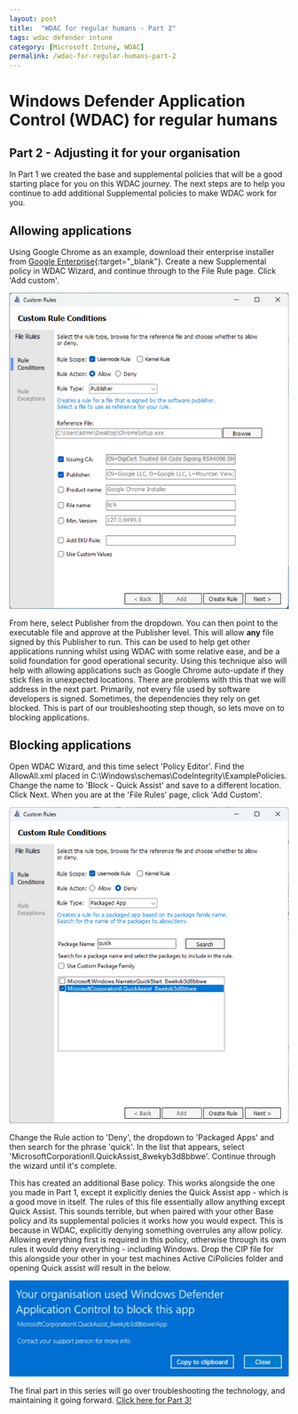 ```yaml
---
layout: post
title:  "WDAC for regular humans - Part 2"
tags: wdac defender intune
category: [Microsoft Intune, WDAC]
permalink: /wdac-for-regular-humans-part-2
---
```


# Windows Defender Application Control (WDAC) for regular humans
## Part 2 - Adjusting it for your organisation

In Part 1 we created the base and supplemental policies that will be a good starting place for you on this WDAC journey. The next steps are to help you continue to add additional Supplemental policies to make WDAC work for you.

## Allowing applications

Using Google Chrome as an example, download their enterprise installer from [Google Enterprise](https://chromeenterprise.google/download){:target="_blank"}. Create a new Supplemental policy in WDAC Wizard, and continue through to the File Rule page. Click 'Add custom'.

![WDAC2-1](/assets/wdac-part2/wdac1.png)

From here, select Publisher from the dropdown. You can then point to the executable file and approve at the Publisher level. This will allow **any** file signed by this Publisher to run. This can be used to help get other applications running whilst using WDAC with some relative ease, and be a solid foundation for good operational security. Using this technique also will help with allowing applications such as Google Chrome auto-update if they stick files in unexpected locations. There are problems with this that we will address in the next part. Primarily, not every file used by software developers is signed. Sometimes, the dependencies they rely on get blocked. This is part of our troubleshooting step though, so lets move on to blocking applications.

## Blocking applications

Open WDAC Wizard, and this time select 'Policy Editor'. Find the AllowAll.xml placed in C:\Windows\schemas\CodeIntegrity\ExamplePolicies. Change the name to 'Block - Quick Assist' and save to a different location. Click Next. When you are at the 'File Rules' page, click 'Add Custom'.

![WDAC2-2](/assets/wdac-part2/wdac2.png)

Change the Rule action to 'Deny', the dropdown to 'Packaged Apps' and then search for the phrase 'quick'. In the list that appears, select 'MicrosoftCorporationII.QuickAssist_8wekyb3d8bbwe'. Continue through the wizard until it's complete.

This has created an additional Base policy. This works alongside the one you made in Part 1, except it explicitly denies the Quick Assist app - which is a good move in itself. The rules of this file essentially allow anything except Quick Assist. This sounds terrible, but when paired with your other Base policy and its supplemental policies it works how you would expect. This is because in WDAC, explicitly denying something overrules any allow policy. Allowing everything first is required in this policy, otherwise through its own rules it would deny everything - including Windows. Drop the CIP file for this alongside your other in your test machines Active CiPolicies folder and opening Quick assist will result in the below.

![WDAC2-3](/assets/wdac-part2/wdac3.png)

The final part in this series will go over troubleshooting the technology, and maintaining it going forward. [Click here for Part 3!](/wdac-for-regular-humans-part-3)